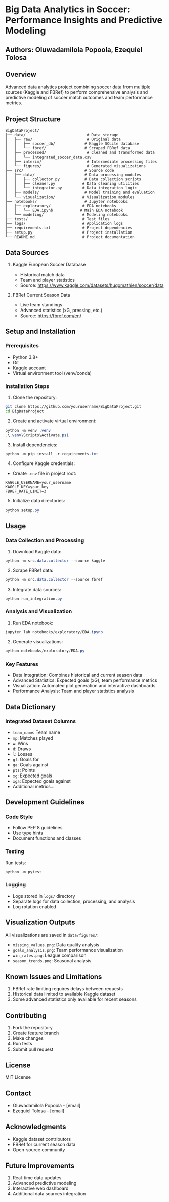 # Big Data Analytics in Soccer: Performance Insights and Predictive Modeling
## Authors: Oluwadamilola Popoola, Ezequiel Tolosa

## Overview
Advanced data analytics project combining soccer data from multiple sources (Kaggle and FBRef) to perform comprehensive analysis and predictive modeling of soccer match outcomes and team performance metrics.

## Project Structure
```
BigDataProject/
├── data/                           # Data storage
│   ├── raw/                        # Original data
│   │   ├── soccer_db/             # Kaggle SQLite database
│   │   └── fbref/                 # Scraped FBRef data
│   ├── processed/                  # Cleaned and transformed data
│   │   └── integrated_soccer_data.csv
│   ├── interim/                    # Intermediate processing files
│   └── figures/                    # Generated visualizations
├── src/                           # Source code
│   ├── data/                      # Data processing modules
│   │   ├── collector.py           # Data collection scripts
│   │   ├── cleaner.py            # Data cleaning utilities
│   │   └── integrator.py         # Data integration logic
│   ├── models/                    # Model training and evaluation
│   └── visualization/            # Visualization modules
├── notebooks/                     # Jupyter notebooks
│   ├── exploratory/              # EDA notebooks
│   │   └── EDA.ipynb            # Main EDA notebook
│   └── modeling/                 # Modeling notebooks
├── tests/                        # Test files
├── logs/                         # Application logs
├── requirements.txt              # Project dependencies
├── setup.py                      # Project installation
└── README.md                     # Project documentation
```

## Data Sources
1. Kaggle European Soccer Database
   - Historical match data
   - Team and player statistics
   - Source: https://www.kaggle.com/datasets/hugomathien/soccer/data

2. FBRef Current Season Data
   - Live team standings
   - Advanced statistics (xG, pressing, etc.)
   - Source: https://fbref.com/en/

## Setup and Installation

### Prerequisites
- Python 3.8+
- Git
- Kaggle account
- Virtual environment tool (venv/conda)

### Installation Steps
1. Clone the repository:
```bash
git clone https://github.com/yourusername/BigDataProject.git
cd BigDataProject
```

2. Create and activate virtual environment:
```powershell
python -m venv .venv
.\.venv\Scripts\Activate.ps1
```

3. Install dependencies:
```powershell
python -m pip install -r requirements.txt
```

4. Configure Kaggle credentials:
- Create `.env` file in project root:
```
KAGGLE_USERNAME=your_username
KAGGLE_KEY=your_key
FBREF_RATE_LIMIT=3
```

5. Initialize data directories:
```powershell
python setup.py
```

## Usage

### Data Collection and Processing
1. Download Kaggle data:
```powershell
python -m src.data.collector --source kaggle
```

2. Scrape FBRef data:
```powershell
python -m src.data.collector --source fbref
```

3. Integrate data sources:
```powershell
python run_integration.py
```

### Analysis and Visualization
1. Run EDA notebook:
```powershell
jupyter lab notebooks/exploratory/EDA.ipynb
```

2. Generate visualizations:
```powershell
python notebooks/exploratory/EDA.py
```

### Key Features
- Data Integration: Combines historical and current season data
- Advanced Statistics: Expected goals (xG), team performance metrics
- Visualization: Automated plot generation and interactive dashboards
- Performance Analysis: Team and player statistics analysis

## Data Dictionary

### Integrated Dataset Columns
- `team_name`: Team name
- `mp`: Matches played
- `w`: Wins
- `d`: Draws
- `l`: Losses
- `gf`: Goals for
- `ga`: Goals against
- `pts`: Points
- `xg`: Expected goals
- `xga`: Expected goals against
- Additional metrics...

## Development Guidelines

### Code Style
- Follow PEP 8 guidelines
- Use type hints
- Document functions and classes

### Testing
Run tests:
```powershell
python -m pytest
```

### Logging
- Logs stored in `logs/` directory
- Separate logs for data collection, processing, and analysis
- Log rotation enabled

## Visualization Outputs
All visualizations are saved in `data/figures/`:
- `missing_values.png`: Data quality analysis
- `goals_analysis.png`: Team performance visualization
- `win_rates.png`: League comparison
- `season_trends.png`: Seasonal analysis

## Known Issues and Limitations
1. FBRef rate limiting requires delays between requests
2. Historical data limited to available Kaggle dataset
3. Some advanced statistics only available for recent seasons

## Contributing
1. Fork the repository
2. Create feature branch
3. Make changes
4. Run tests
5. Submit pull request

## License
MIT License

## Contact
- Oluwadamilola Popoola - [email]
- Ezequiel Tolosa - [email]

## Acknowledgments
- Kaggle dataset contributors
- FBRef for current season data
- Open-source community

## Future Improvements
1. Real-time data updates
2. Advanced predictive modeling
3. Interactive web dashboard
4. Additional data sources integration